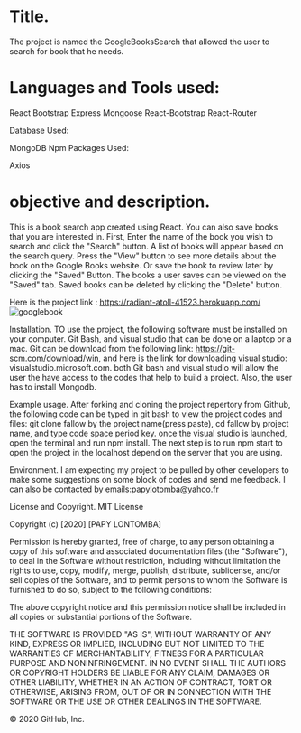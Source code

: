 
# Title.
The project is named the GoogleBooksSearch that allowed the user to search for book that he needs.

# Languages and Tools used:
React
Bootstrap
Express
Mongoose
React-Bootstrap
React-Router

Database Used:

MongoDB
Npm Packages Used:

Axios

# objective and description.

This is a book search app created using React. You can also save books that you are interested in.
First, Enter the name of the book you wish to search and click the "Search" button.
A list of books will appear based on the search query.
Press the "View" button to see more details about the book on the Google Books website.
Or save the book to review later by clicking the "Saved" Button.
The books a user saves can be viewed on the "Saved" tab.
Saved books can be deleted by clicking the "Delete" button.

Here is the project link : https://radiant-atoll-41523.herokuapp.com/
![googlebook](https://user-images.githubusercontent.com/58053159/86550760-41f2c580-bf11-11ea-8129-de79fc5b18af.png)

Installation.
TO use the project, the following software must be installed on your computer. Git Bash, and visual studio that can be done on a laptop or a mac. Git can be download from the following link: https://git-scm.com/download/win, and here is the link for downloading visual studio: visualstudio.microsoft.com. both Git bash and visual studio will allow the user the have access to the codes that help to build a project. Also, the user has to install Mongodb.

Example usage.
After forking and cloning the project repertory from Github, the following code can be typed in git bash to view the project codes and files: git clone fallow by the project name(press paste), cd fallow by project name, and type code space period key. once the visual studio is launched, open the terminal and run npm install. The next step is to run npm start to open the project in the localhost depend on the server that you are using. 

Environment.
I am expecting my project to be pulled by other developers to make some suggestions on some block of codes and send me feedback. I can also be contacted by emails:papylotomba@yahoo.fr

License and Copyright.
MIT License

Copyright (c) [2020] [PAPY LONTOMBA]

Permission is hereby granted, free of charge, to any person obtaining a copy of this software and associated documentation files (the "Software"), to deal in the Software without restriction, including without limitation the rights to use, copy, modify, merge, publish, distribute, sublicense, and/or sell copies of the Software, and to permit persons to whom the Software is furnished to do so, subject to the following conditions:

The above copyright notice and this permission notice shall be included in all copies or substantial portions of the Software.

THE SOFTWARE IS PROVIDED "AS IS", WITHOUT WARRANTY OF ANY KIND, EXPRESS OR IMPLIED, INCLUDING BUT NOT LIMITED TO THE WARRANTIES OF MERCHANTABILITY, FITNESS FOR A PARTICULAR PURPOSE AND NONINFRINGEMENT. IN NO EVENT SHALL THE AUTHORS OR COPYRIGHT HOLDERS BE LIABLE FOR ANY CLAIM, DAMAGES OR OTHER LIABILITY, WHETHER IN AN ACTION OF CONTRACT, TORT OR OTHERWISE, ARISING FROM, OUT OF OR IN CONNECTION WITH THE SOFTWARE OR THE USE OR OTHER DEALINGS IN THE SOFTWARE.

© 2020 GitHub, Inc.
